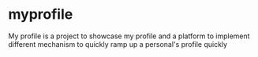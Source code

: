 # myprofile
My profile is a project to showcase my profile and a platform to implement different mechanism to quickly ramp up a personal's profile quickly
